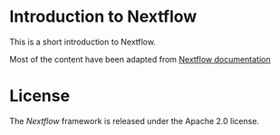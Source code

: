 # Introduction to Nextflow

This is a short introduction to Nextflow. 

Most of the content have been adapted from [Nextflow documentation](https://www.nextflow.io/docs/latest/index.html)

License
=======

The *Nextflow* framework is released under the Apache 2.0 license.
